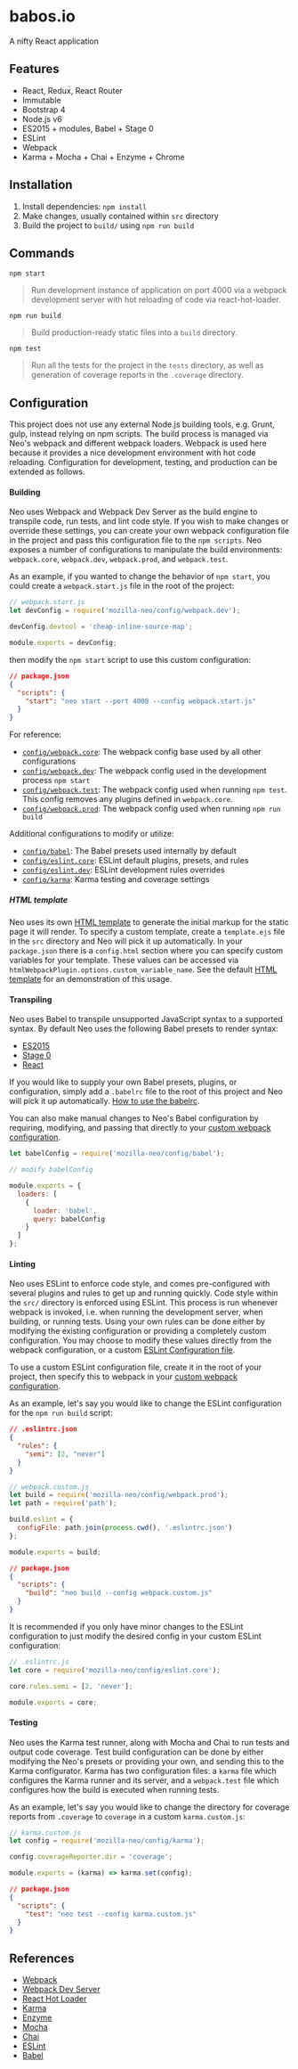 # babos.io

A nifty React application

## Features

- React, Redux, React Router
- Immutable
- Bootstrap 4
- Node.js v6
- ES2015 + modules, Babel + Stage 0
- ESLint
- Webpack
- Karma + Mocha + Chai + Enzyme + Chrome

## Installation

1. Install dependencies: `npm install`
2. Make changes, usually contained within `src` directory
3. Build the project to `build/` using `npm run build`

## Commands

`npm start`

> Run development instance of application on port 4000 via a
> webpack development server with hot reloading of code via react-hot-loader.

`npm run build`

> Build production-ready static files into a `build` directory.

`npm test`

> Run all the tests for the project in the `tests` directory, as well as
> generation of coverage reports in the `.coverage` directory.

## Configuration

This project does not use any external Node.js building tools, e.g. Grunt, gulp,
instead relying on npm scripts. The build process is managed via Neo's webpack
and different webpack loaders. Webpack is used here because it provides a nice
development environment with hot code reloading. Configuration for development,
testing, and production can be extended as follows.

#### Building

Neo uses Webpack and Webpack Dev Server as the build engine to transpile code,
run tests, and lint code style. If you wish to make changes or override these
settings, you can create your own webpack configuration file in the project and
pass this configuration file to the `npm scripts`. Neo exposes a number of
configurations to manipulate the build environments: `webpack.core`,
`webpack.dev`, `webpack.prod`, and `webpack.test`.

As an example, if you wanted to change the behavior of `npm start`, you could
create a `webpack.start.js` file in the root of the project:

```js
// webpack.start.js
let devConfig = require('mozilla-neo/config/webpack.dev');

devConfig.devtool = 'cheap-inline-source-map';

module.exports = devConfig;
```

then modify the `npm start` script to use this custom configuration:

```json
// package.json
{
  "scripts": {
    "start": "neo start --port 4000 --config webpack.start.js"
  }
}
```

For reference:

- [`config/webpack.core`](https://github.com/mozilla/neo/blob/master/config/webpack.core.js):
The webpack config base used by all other configurations
- [`config/webpack.dev`](https://github.com/mozilla/neo/blob/master/config/webpack.dev.js):
The webpack config used in the development process `npm start`
- [`config/webpack.test`](https://github.com/mozilla/neo/blob/master/config/webpack.test.js):
The webpack config used when running `npm test`. This config removes any plugins defined in `webpack.core`.
- [`config/webpack.prod`](https://github.com/mozilla/neo/blob/master/config/webpack.prod.js):
The webpack config used when running `npm run build`

Additional configurations to modify or utilize:

- [`config/babel`](https://github.com/mozilla/neo/blob/master/config/babel.js): The Babel presets used internally by default
- [`config/eslint.core`](https://github.com/mozilla/neo/blob/master/config/eslint.core.js): ESLint default plugins, presets, and rules
- [`config/eslint.dev`](https://github.com/mozilla/neo/blob/master/config/eslint.dev.js): ESLint development rules overrides
- [`config/karma`](https://github.com/mozilla/neo/blob/master/config/karma.js): Karma testing and coverage settings

##### HTML template

Neo uses its own [HTML template](https://github.com/mozilla/neo/blob/master/src/template.ejs)
to generate the initial markup for the static page it will render. To specify a
custom template, create a `template.ejs` file in the `src` directory and Neo
will pick it up automatically. In your `package.json` there is a `config.html`
section where you can specify custom variables for your template. These values
can be accessed via `htmlWebpackPlugin.options.custom_variable_name`. See the
default [HTML template](https://github.com/mozilla/neo/blob/master/src/template.ejs)
for an demonstration of this usage.

#### Transpiling

Neo uses Babel to transpile unsupported JavaScript syntax to a supported syntax.
By default Neo uses the following Babel presets to render syntax:

- [ES2015](https://babeljs.io/docs/plugins/preset-es2015/)
- [Stage 0](https://babeljs.io/docs/plugins/preset-stage-0/)
- [React](https://babeljs.io/docs/plugins/preset-react/)

If you would like to supply your own Babel presets, plugins, or configuration,
simply add a `.babelrc` file to the root of this project and Neo will pick it up
automatically. [How to use the babelrc](https://babeljs.io/docs/usage/babelrc/).

You can also make manual changes to Neo's Babel configuration by requiring,
modifying, and passing that directly to your [custom webpack configuration](#Building).

```js
let babelConfig = require('mozilla-neo/config/babel');

// modify babelConfig

module.exports = {
  loaders: [
    {
      loader: 'babel',
      query: babelConfig
    }
  ]
};
```

#### Linting

Neo uses ESLint to enforce code style, and comes pre-configured with several
plugins and rules to get up and running quickly. Code style within the `src/`
directory is enforced using ESLint. This process is run whenever webpack is
invoked, i.e. when running the development server, when building, or running
tests. Using your own rules can be done either by modifying the existing
configuration or providing a completely custom configuration. You may choose to
modify these values directly from the webpack configuration, or a custom
[ESLint Configuration file](http://eslint.org/docs/user-guide/configuring#configuration-file-formats).

To use a custom ESLint configuration file, create it in the root of your
project, then specify this to webpack in your [custom webpack configuration](#Building).

As an example, let's say you would like to change the ESLint configuration for
the `npm run build` script:

```json
// .eslintrc.json
{
  "rules": {
    "semi": [2, "never"]
  }
}
```

```js
// webpack.custom.js
let build = require('mozilla-neo/config/webpack.prod');
let path = require('path');

build.eslint = {
  configFile: path.join(process.cwd(), '.eslintrc.json')
};

module.exports = build;
```

```json
// package.json
{
  "scripts": {
    "build": "neo build --config webpack.custom.js"
  }
}
```

It is recommended if you only have minor changes to the ESLint configuration to just modify the desired config in your
custom ESLint configuration:

```js
// .eslintrc.js
let core = require('mozilla-neo/config/eslint.core');

core.rules.semi = [2, 'never'];

module.exports = core;
```

#### Testing

Neo uses the Karma test runner, along with Mocha and Chai to run tests and
output code coverage. Test build configuration can be done by either modifying
the Neo's presets or providing your own, and sending this to the Karma
configurator. Karma has two configuration files: a `karma` file which configures
the Karma runner and its server, and a `webpack.test` file which configures how
the build is executed when running tests.

As an example, let's say you would like to change the directory for coverage
reports from `.coverage` to `coverage` in a custom `karma.custom.js`:

```js
// karma.custom.js
let config = require('mozilla-neo/config/karma');

config.coverageReporter.dir = 'coverage';

module.exports = (karma) => karma.set(config);
```

```json
// package.json
{
  "scripts": {
    "test": "neo test --config karma.custom.js"
  }
}
```

## References

- [Webpack](https://webpack.github.io/)
- [Webpack Dev Server](https://webpack.github.io/docs/webpack-dev-server.html)
- [React Hot Loader](https://github.com/gaearon/react-hot-loader)
- [Karma](https://karma-runner.github.io)
- [Enzyme](http://airbnb.io/enzyme/)
- [Mocha](http://mochajs.org/)
- [Chai](http://chaijs.com/)
- [ESLint](http://eslint.org/)
- [Babel](http://babeljs.io/)
